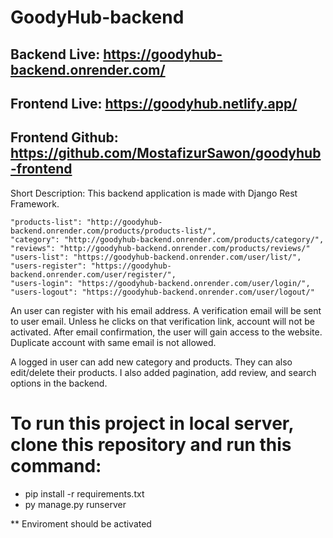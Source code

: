 # GoodyHub-backend

## Backend Live: https://goodyhub-backend.onrender.com/

## Frontend Live: https://goodyhub.netlify.app/

## Frontend Github: https://github.com/MostafizurSawon/goodyhub-frontend

Short Description: This backend application is made with Django Rest Framework. 

    "products-list": "http://goodyhub-backend.onrender.com/products/products-list/",
    "category": "http://goodyhub-backend.onrender.com/products/category/",
    "reviews": "http://goodyhub-backend.onrender.com/products/reviews/"
    "users-list": "https://goodyhub-backend.onrender.com/user/list/",
    "users-register": "https://goodyhub-backend.onrender.com/user/register/",
    "users-login": "https://goodyhub-backend.onrender.com/user/login/",
    "users-logout": "https://goodyhub-backend.onrender.com/user/logout/"

An user can register with his email address. A verification email will be sent to user email. Unless he clicks on that verification link, account will not be activated. After email confirmation, the user will gain access to the website. Duplicate account with same email is not allowed.

A logged in user can add new category and products. They can also edit/delete their products. I also added pagination, add review, and search options in the backend.


# To run this project in local server, clone this repository and run this command:
- pip install -r requirements.txt
- py manage.py runserver

** Enviroment should be activated
